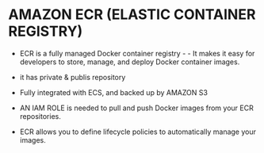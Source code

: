 # AMAZON ECR (ELASTIC CONTAINER REGISTRY)
- ECR is a fully managed Docker container registry - - It makes it easy for developers to store, manage, and deploy Docker container images.
- it has private & publis repository 

- Fully integrated with ECS, and backed up by AMAZON S3 
- AN IAM ROLE is needed to pull and push Docker images from your ECR repositories.

- ECR allows you to define lifecycle policies to automatically manage your images.

 